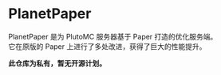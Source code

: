 # PlanetPaper

PlanetPaper 是为 PlutoMC 服务器基于 Paper 打造的优化服务端。<br>
它在原版的 Paper 上进行了多处改进，获得了巨大的性能提升。<br>

**此仓库为私有，暂无开源计划。**
